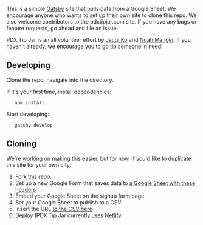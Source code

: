 This is a simple [Gatsby](https://www.gatsbyjs.org/) site that pulls data from a Google Sheet. We encourage anyone who wants to set up their own site to clone this repo. We also welcome contributors to the pdxtipjar.com site. If you have any bugs or feature requests, go ahead and file an issue.

PDX Tip Jar is an all volunteer effort by [Jacqi Ko](https://jaxko.com) and [Noah Manger](https://github.com/noahmanger). If you haven't already, we encourage you to go tip someone in need!

## Developing

Clone the repo, navigate into the directory.

If it's your first time, install dependencies:

```shell
   npm install
```

Start developing:

```shell
   gatsby develop
```

## Cloning
We're working on making this easier, but for now, if you'd like to duplicate this site for your own city:

1. Fork this repo.
2. Set up a new Google Form that saves data to [a Google Sheet with these headers](https://docs.google.com/spreadsheets/d/e/2PACX-1vQuZugxK6PwsMWUTHFrWxF7xZ0mmlkIcNLLQ4H8LWjflx_JpPi1804_BgKp-KLNnScVnmcmant9DDmp/pubhtml?gid=1536693349&single=true)
3. Embed your Google Sheet on the signup form page
4. Set your Google Sheet to publish to a CSV
5. Insert the URL [to the CSV here](https://github.com/noahmanger/pdxtipjar/blob/master/src/components/constants.js#L2)
6. Deploy (PDX Tip Jar currently uses [Netlify](https://netlify.com)

